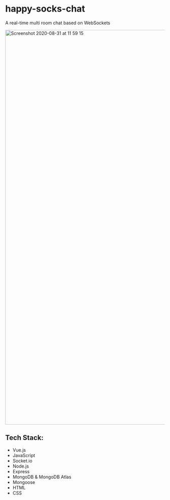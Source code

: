 # happy-socks-chat
A real-time multi room chat based on WebSockets

<img width="1249" alt="Screenshot 2020-08-31 at 11 59 15" src="https://user-images.githubusercontent.com/63851100/91710290-4f7ca280-eb84-11ea-9b87-c6366ef1f199.png">

## Tech Stack:
- Vue.js
- JavaScript
- Socket.io
- Node.js
- Express
- MongoDB & MongoDB Atlas
- Mongoose
- HTML
- CSS

